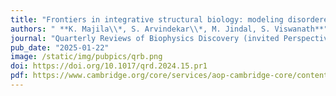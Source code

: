 ```yaml
---
title: "Frontiers in integrative structural biology: modeling disordered proteins and utilizing in situ data"
authors: " **K. Majila\\*, S. Arvindekar\\*, M. Jindal, S. Viswanath**"
journal: "Quarterly Reviews of Biophysics Discovery (invited Perspective)"
pub_date: "2025-01-22"
image: /static/img/pubpics/qrb.png
doi: https://doi.org/10.1017/qrd.2024.15.pr1
pdf: https://www.cambridge.org/core/services/aop-cambridge-core/content/view/BCBF1930939C6E8114D5DC718197C6D2/S2633289224000152a.pdf/frontiers-in-integrative-structural-modeling-of-macromolecular-assemblies.pdf
---
```

